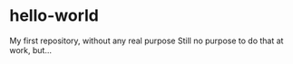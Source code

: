 # hello-world
My first repository, without any real purpose
Still no purpose to do that at work, but...
